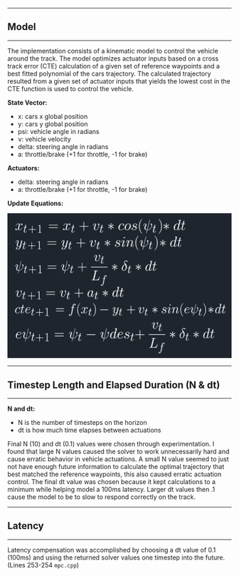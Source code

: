 [//]: # (Image References)
[image1]: update_equations.png

---
## Model
---

The implementation consists of a kinematic model to control the vehicle around the track.
The model optimizes actuator inputs based on a cross track error (CTE) calculation of a given set of reference waypoints and a best fitted polynomial of the cars trajectory. The calculated trajectory resulted from a given set of actuator inputs that yields the lowest cost in the CTE function is used to control the vehicle.

**State Vector:**

* x: cars x global position
* y: cars y global position
* psi: vehicle angle in radians
* ν: vehicle velocity
* delta: steering angle in radians
* a: throttle/brake (+1 for throttle, -1 for brake)

**Actuators:**

* delta: steering angle in radians
* a: throttle/brake (+1 for throttle, -1 for brake)

**Update Equations:**

![Update Equations for MPC][image1]

---
## Timestep Length and Elapsed Duration (N & dt)
---

**N and dt:**

* N is the number of timesteps on the horizon
* dt is how much time elapses between actuations

Final N (10) and dt (0.1) values were chosen through experimentation. I found that large N values caused the solver to work unnecessarily hard and cause erratic behavior in vehicle actuations. A small N value seemed to just not have enough future information to calculate the optimal trajectory that best matched the reference waypoints, this also caused erratic actuation control. The final dt value was chosen because it kept calculations to a minimum while helping model a 100ms latency. Larger dt values then .1 cause the model to be to slow to respond correctly on the track.

---
## Latency
---

Latency compensation was accomplished by choosing a dt value of 0.1 (100ms) and using the returned solver values one timestep into the future. (Lines 253-254 `mpc.cpp`)
